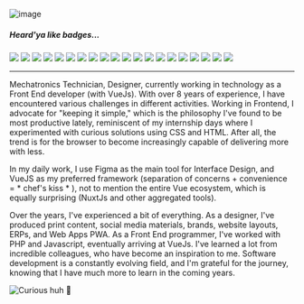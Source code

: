 ![image](https://github.com/user-attachments/assets/e4eedec4-ec7b-4642-8ad8-5ca94063a28e)   

##### Heard'ya like badges...

![](https://img.shields.io/badge/Javascript-f1df40?logo=javascript&labelColor=black) ![](https://img.shields.io/badge/HTML5-c8582e?logo=html5&labelColor=black) ![](https://img.shields.io/badge/Sass-b66c93?logo=sass&labelColor=black) ![](https://img.shields.io/badge/CSS3-3a6cb4?logo=css3&labelColor=black) ![](https://img.shields.io/badge/Bootstrap-762aef?logo=bootstrap&labelColor=black) ![](https://img.shields.io/badge/PWA-682ee3?logo=pwa&labelColor=black) ![](https://img.shields.io/badge/Vuejs-6bb485?logo=vuedotjs&labelColor=black) ![](https://img.shields.io/badge/Nuxtjs-60bc6f?logo=nuxtdotjs&labelColor=black) ![](https://img.shields.io/badge/NodeJs-98bc4a?logo=nodedotjs&labelColor=black) ![](https://img.shields.io/badge/Mongodb-70aa4f?logo=mongodb&labelColor=black) ![](https://img.shields.io/badge/Docker-4e95e1?logo=docker&labelColor=black) ![](https://img.shields.io/badge/Vagrant-3967e8?logo=vagrant&labelColor=black) ![](https://img.shields.io/badge/Strapi-4d4afa?logo=strapi&labelColor=black) ![](https://img.shields.io/badge/Directus-5a43e1?logo=directus&labelColor=black) ![](https://img.shields.io/badge/Git-da6541?logo=git&labelColor=black) ![](https://img.shields.io/badge/Gitlab-e57834?logo=gitlab&labelColor=black) ![](https://img.shields.io/badge/Linux-541c5a?logo=linux&labelColor=black) ![](https://img.shields.io/badge/Figma-5855fa?logo=figma&labelColor=black) ![](https://img.shields.io/badge/Adobe_Illustrator-eea331?logo=adobeillustrator&labelColor=black) ![](https://img.shields.io/badge/Adobe_After_Effetcs-9e9dfb?logo=adobeaftereffects&labelColor=black)

---

Mechatronics Technician, Designer, currently working in technology as a Front End developer (with VueJs). With over 8 years of experience, I have encountered various challenges in different activities. Working in Frontend, I advocate for "keeping it simple," which is the philosophy I've found to be most productive lately, reminiscent of my internship days where I experimented with curious solutions using CSS and HTML. After all, the trend is for the browser to become increasingly capable of delivering more with less. 

In my daily work, I use Figma as the main tool for Interface Design, and VueJS as my preferred framework (separation of concerns + convenience = * chef's kiss * ), not to mention the entire Vue ecosystem, which is equally surprising (NuxtJs and other aggregated tools). 

Over the years, I've experienced a bit of everything. As a designer, I've produced print content, social media materials, brands, website layouts, ERPs, and Web Apps PWA. As a Front End programmer, I've worked with PHP and Javascript, eventually arriving at VueJs. I've learned a lot from incredible colleagues, who have become an inspiration to me. Software development is a constantly evolving field, and I'm grateful for the journey, knowing that I have much more to learn in the coming years.

![Curious huh 👀](https://visitor-badge.laobi.icu/badge?page_id=lkjimy.lkjimy)
